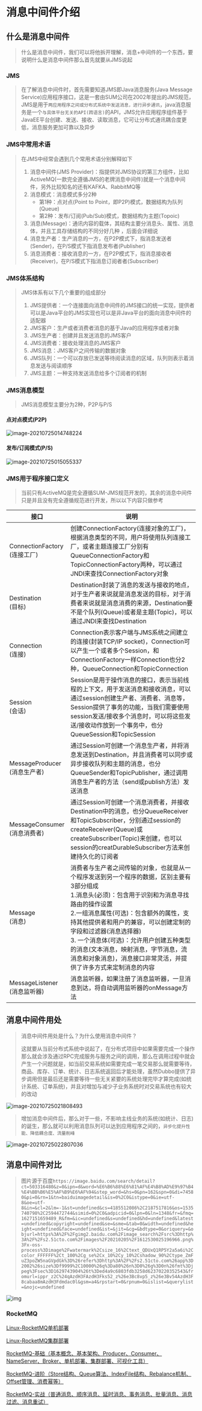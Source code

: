 # 消息中间件介绍

## 什么是消息中间件

> 什么是消息中间件，我们可以将他拆开理解，消息+中间件的一个东西，要说明什么是消息中间件那么首先就要从JMS说起

### JMS

> 在了解消息中间件时，首先需要知道JMS即Java消息服务(Java Message Service)应用程序接口，这是一套由SUM公司在2002年提出的JMS规范，JMS是用于`两应用程序之间或分布式系统中发送消息，进行异步通讯`，java消息服务是一个`与具体平台无关的API(跨语言)`的API，JMS允许应用程序组件基于JavaEE平台创建、发送、接收、读取消息，它可让分布式通讯耦合度更低，消息服务更加可靠以及异步

### JMS中常用术语

> 在JMS中经常会遇到几个常用术语分别解释如下
>
> 1. 消息中间件(JMS Provider)：指提供对JMS协议的第三方组件，比如ActiveMQ(一款完全遵循JMS的老牌消息中间件)就是一个消息中间件，另外比较知名的还有KAFKA、RabbitMQ等
> 2. 消息模式：消息模式多分2种
>    * 第1种：点对点(Point to Point，即P2P)模式，数据结构为队列(Queue)
>    * 第2种：发布/订阅(Pub/Sub)模式，数据结构为主题(Topoic)
> 3. 消息(Message)：通讯内容的载体，其结构主要分消息头、属性、消息体，并且工具存储结构的不同分好几种 ，后面会详细说
> 4. 消息生产者：生产消息的一方，在P2P模式下，指消息发送者(Sender)，在P/S模式下指消息发布者(Publisher)
> 5. 消息消费者：接收消息的一方，在P2P模式下，指消息接收者(Receiver)，在P/S模式下指消息订阅者者(Subscriber)

### JMS体系结构

> JMS体系有以下几个重要的组成部分
>
> 1. JMS提供者：一个连接面向消息中间件的JMS接口的统一实现，提供者可以是Java平台的JMS实现也可以是非Java平台的面向消息中间件的适配器
> 2. JMS客户：生产或者消费者消息的基于Java的应用程序或者对象
> 3. JMS生产者：创建并且发送消息的JMS客户
> 4. JMS消费者：接收处理消息的JMS客户
> 5. JMS消息：JMS客户之间传输的数据对象
> 6. JMS队列：一个可以存放已发送等待阅读消息的区域，队列则表示着消息发送与阅读顺序
> 7. JMS主题：一种支持发送消息给多个订阅者的机制

### JMS消息模型

> JMS消息模型主要分为2种，P2P与P/S

#### 点对点模式(P2P)

![image-20210725014748224](./images/image-20210725014426220.png)

#### 发布/订阅模式(P/S)

![image-20210725015055337](./images/image-20210725015055337.png)

### JMS用于程序接口定义

> 当前只有ActiveMQ是完全遵循SUM-JMS规范开发的，其余的消息中间件只是并且没有完全遵循规范进行开发，所以以下内容只做参考

| 接口                            | 说明                                                         |
| ------------------------------- | ------------------------------------------------------------ |
| ConnectionFactory<br>(连接工厂) | 创建ConnectionFactory(连接对象的工厂)，根据消息类型的不同，用户将使用队列连接工厂，或者主题连接工厂分别有QueueConnectionFactory和TopicConnectionFactory两种，可以通过JNDI来查找ConnectionFactory对象 |
| Destination<br>(目标)           | Destination封装了消息的发送与接收的地点，对于生产者来说就是消息发送的目标，对于消费者来说就是消息消费的来源，Destination要不是个队列(Queue)或者是主题(Topic)，可以通过JNDI来查找Destination |
| Connection<br>(连接)            | Connection表示客户端与JMS系统之间建立的连接(封装TCP/IP socket)，Connection可以产生一个或者多个Session，和ConnectionFactory一样Connection也分2种，QueueConnection和TopicConnection |
| Session<br>(会话)               | Session是用于操作消息的接口，表示当前线程的上下文，用于发送消息和接收消息，可以通过session创建生产者、消费者、消息等，Session提供了事务的功能，当我们需要使用session发送/接收多个消息时，可以将这些发送/接收动作放到一个事务中，也分QueueSession和TopicSession |
| MessageProducer<br>(消息生产者) | 通过Session可创建一个消息生产者，并将消息发送到Destination，并且消费者可以同步或异步接收队列和主题的消息，也分QueueSender和TopicPublisher，通过调用消息生产者的方法（send或publish方法）发送消息 |
| MessageConsumer<br>(消息消费者) | 通过Session可创建一个消息消费者，并接收Destination中的消息，也分QueueReceiver和TopicSubscriber，分别通过session的createReceiver(Queue)或createSubscriber(Topic)来创建，也可以session的creatDurableSubscriber方法来创建持久化的订阅者 |
| Message<br>(消息)               | 消费者与生产者之间传输的对象，也就是从一个程序发送到另一个程序的数据，区别主要有3部分组成<br>1.消息头(必须)：包含用于识别和为消息寻找路由的操作设置<br/>2.一组消息属性(可选)：包含额外的属性，支持其他提供者和用户的兼容，可以创建定制的字段和过滤器(消息选择器)<br>3. 一个消息体(可选)：允许用户创建五种类型的消息(文本消息，映射消息，字节消息，流消息和对象消息)，消息接口非常灵活，并提供了许多方式来定制消息的内容 |
| MessageListener<br>(消息监听器) | 消息监听器，如果注册了消息监听器，一旦消息到达，将自动调用监听器的onMessage方法 |

## 消息中间件用处

> 消息中间件用处是什么？为什么使用消息中间件？
>
> 这就要从当前分布式系统中说起了，在分布式项目中如果需要完成一个操作那么就会涉及通过RPC完成服务与服务之间的调用，那么在调用过程中就会产生一个问题就是，如当前交易系统如需要完成一笔交易那么就需要等待，商品、库存、订单、统计、日志系统返回后才能处理，虽然Dubbo提供了异步调用但是最后还是需要等待一些无关紧要的系统处理完毕才算完成(如统计系统、订单系统)，并且对增加与减少子业务系统时对交易系统也有较大的改动

![image-20210725021808493](./images/image-20210725021808493.png)

> 增加消息中间件后，那么对于一些，不影响主线业务的系统(如统计、日志)的诞生，那么就可以利用消息队列可以达到应用程序之间的，`异步化提升性能、降低耦合度、流量削峰`

![image-20210725022807036](./images/image-20210725022807036.png)

## 消息中间件对比

> 图片源于百度`https://image.baidu.com/search/detail?ct=503316480&z=0&ipn=d&word=%E6%B6%88%E6%81%AF%E4%B8%AD%E9%97%B4%E4%BB%B6%E5%AF%B9%E6%AF%94&step_word=&hs=0&pn=162&spn=0&di=74580&pi=0&rn=1&tn=baiduimagedetail&is=0%2C0&istype=0&ie=utf-8&oe=utf-8&in=&cl=2&lm=-1&st=undefined&cs=4185512086%2C2187517816&os=1535740798%2C2594472744&simid=0%2C0&adpicid=0&lpn=0&ln=1348&fr=&fmq=1627151659489_R&fm=&ic=undefined&s=undefined&hd=undefined&latest=undefined&copyright=undefined&se=&sme=&tab=0&width=undefined&height=undefined&face=undefined&ist=&jit=&cg=&bdtype=0&oriquery=&objurl=https%3A%2F%2Fgimg2.baidu.com%2Fimage_search%2Fsrc%3Dhttp%3A%2F%2Fs2.51cto.com%2Fimages%2F20210205%2F1612530025196966.png%3Fx-oss-process%3Dimage%2Fwatermark%2Csize_16%2Ctext_QDUxQ1RP5Y2a5a6i%2Ccolor_FFFFFF%2Ct_100%2Cg_se%2Cx_10%2Cy_10%2Cshadow_90%2Ctype_ZmFuZ3poZW5naGVpdGk%3D%26refer%3Dhttp%3A%2F%2Fs2.51cto.com%26app%3D2002%26size%3Df9999%2C10000%26q%3Da80%26n%3D0%26g%3D0n%26fmt%3Djpeg%3Fsec%3D1629743904%26t%3Ded4a9c6803fdb3258d62370220352543&fromurl=ippr_z2C%24qAzdH3FAzdH3Fks52_z%26e3Bc8vp5_z%26e3Bv54AzdH3F8cabaa8mAzdH3Fdmdac0l&gsm=a4&rpstart=0&rpnum=0&islist=&querylist=&nojc=undefined`

![img](./images/1.jpg)

### RocketMQ

[Linux-RocketMQ单机部署](Liunx-RocketMQ单机部署.md)

[Linux-RocketMQ集群部署](LIunx-RocketMQ集群部署.md)

[RocketMQ-基础（基本概念、基本架构、Producer、Consumer、NameServer、Broker、单机部署、集群部署、可视化工具）](RocketMQ-基础.md)

[RocketMQ-进阶（Store结构、Queue算法、IndexFile结构、Rebalance机制、Offset管理、消费幂等）](RocketMQ-进阶.md)

[RocketMQ-实战（普通消息、顺序消息、延时消息、事务消息、批量消息、消息过滤、消息重试）](RocketMQ-实战.md)

